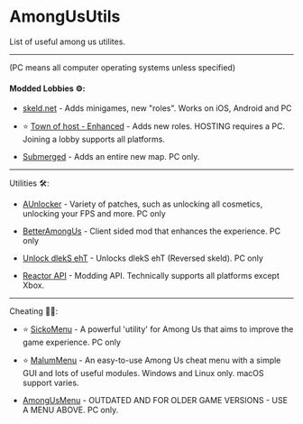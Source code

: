 # AmongUsUtils

List of useful among us utilites.

-----
(PC means all computer operating systems unless specified) 

#### Modded Lobbies ⚙️:

- [skeld.net](https://skeld.net) - Adds minigames, new "roles". Works on iOS, Android and PC

- ⭐ [Town of host - Enhanced](https://github.com/EnhancedNetwork/TownofHost-Enhanced) - Adds new roles. HOSTING requires a PC. Joining a lobby supports all platforms. 

- [Submerged](https://github.com/SubmergedAmongUs/Submerged) - Adds an entire new map. PC only.

------
Utilities 🛠️:
- [AUnlocker](https://github.com/astra1dev/AUnlocker) - Variety of patches, such as unlocking all cosmetics, unlocking your FPS and more. PC only

- [BetterAmongUs](https://github.com/EnhancedNetwork/BetterAmongUs-Public) - Client sided mod that enhances the experience. PC only

- [Unlock dlekS ehT](https://github.com/Tommy-XL/Unlock-dlekS-ehT) - Unlocks dlekS ehT (Reversed skeld). PC only

- [Reactor API](https://github.com/NuclearPowered/Reactor) - Modding API. Technically supports all platforms except Xbox.

------
Cheating 🐱‍💻:
- ⭐ [SickoMenu](https://github.com/g0aty/SickoMenu) - A powerful 'utility' for Among Us that aims to improve the game experience. PC only

- ⭐ [MalumMenu](https://github.com/scp222thj/MalumMenu) - An easy-to-use Among Us cheat menu with a simple GUI and lots of useful modules. Windows and Linux only. macOS support varies.

- [AmongUsMenu](https://github.com/BitCrackers/AmongUsMenu) - OUTDATED AND FOR OLDER GAME VERSIONS - USE A MENU ABOVE. PC only.
